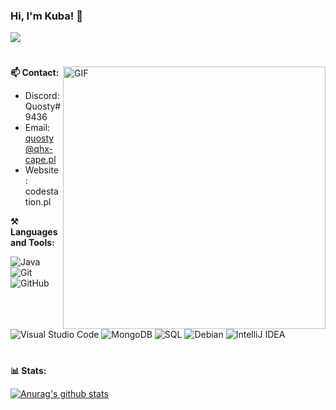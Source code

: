 ### Hi, I'm Kuba! 👋
![](https://komarev.com/ghpvc/?username=sveenxx&label=PROFILE+VIEWS)
#

<img align="right" alt="GIF" width="420px" src="https://cdn.discordapp.com/attachments/890351161209655296/906645011309953054/047f404fe571163815c11f0459a677bb.gif" />

**📫 Contact:**

- Discord: Quosty#9436
- Email: quosty@qhx-cape.pl
- Website: codestation.pl

**⚒ Languages and Tools:**

![Java](https://img.shields.io/badge/-Java-black) 
![Git](https://img.shields.io/badge/-Git-black?style=flat&logo=git)
![GitHub](https://img.shields.io/badge/-Github-black?style=flat&logo=github)
![Visual Studio Code](https://img.shields.io/badge/-Visual%20Studio%20Code-black?style=flat&logo=visual-studio-code)
![MongoDB](https://img.shields.io/badge/-MongoDB-black?style=flat&logo=mongodb)
![SQL](https://img.shields.io/badge/-sql-black?style=flat&logo=mysql)
![Debian](https://img.shields.io/badge/-Debian-black)
![IntelliJ IDEA](https://camo.githubusercontent.com/466e545cea90538a0693b364560d65ef778b2ada198be7d2bc700f0bd069b13c/68747470733a2f2f696d672e736869656c64732e696f2f62616467652f496e74656c694a253230696465612d626c61636b3f7374796c653d666c6174266c6f676f3d696e74656c6c696a2d69646561)

#
**📊 Stats:**

[![Anurag's github stats](https://github-readme-stats.vercel.app/api?username=QuostyDev&show_icons=true&theme=tokyonight)](https://github.com/QuostyDev/github-readme-stats)
